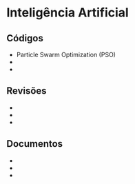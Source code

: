 # Inteligência Artificial
## Códigos
  - Particle Swarm Optimization (PSO)
  -
  -
## Revisões
  -
  -
  -
## Documentos
  -
  -
  -
